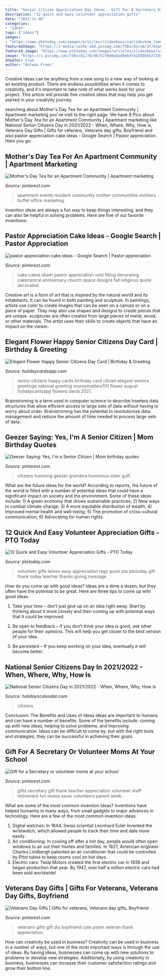 ```yaml
---
title: "Senior Citizen Appreciation Day Ideas - Gift For A Secretary Or Volunteer Moms At Your School"
description: "12 quick and easy volunteer appreciation gifts"
date: "2022-11-08"
categories:
- "ideas"
tags: ["ideas"]
images:
- "https://www.ptotoday.com/images/articles/slideshows/vaslideshow_lemon.jpg"
featuredImage: "https://s-media-cache-ak0.pinimg.com/736x/03/a8/2f/03a82f77a30c39d74c07992863a5b578.jpg"
featured_image: "https://www.ptotoday.com/images/articles/slideshows/vaslideshow_lemon.jpg"
image: "https://i.pinimg.com/736x/52/70/d0/5270d0a4ad8d6df42d50b5b372dda303.jpg"
ShowToc: true
author: "Antwan Frami"
---
```



Creative ideas can be anything from a new song to a new way of looking at an existing product. There are endless possibilities when it comes to creativity, and it's important to take note of what works best for your project. This article will provide five creative ideas that may help you get started in your creativity journey.

	

		
searching about Mother&#039;s Day Tea for an Apartment Community | Apartment marketing you've visit to the right page. We have 8 Pics about Mother&#039;s Day Tea for an Apartment Community | Apartment marketing like National Senior Citizens Day in 2021/2022 - When, Where, Why, How is, Veterans Day Gifts | Gifts for veterans, Veterans day gifts, Boyfriend and also pastor appreciation cake ideas - Google Search | Pastor appreciation. Here you go:
		
    
## Mother&#039;s Day Tea For An Apartment Community | Apartment Marketing

<img loading=lazy src="https://i.pinimg.com/originals/95/b8/d1/95b8d1b6d8c6b53ec9f928cdf1f4c759.jpg" onerror="this.onerror=null;this.src='https://tse1.mm.bing.net/th?id=OIP.K6yI6VTSTeI5jQeYEfmpEAHaJ4&amp;pid=15.1';" alt="Mother&#039;s Day Tea for an Apartment Community | Apartment marketing">

_Source: pinterest.com_

>apartment events resident community mother communities mothers buffet office marketing. 

	

Invention ideas are always a fun way to keep things interesting, and they can also be helpful in solving problems. Here are five of our favorite inventions: 

    
## Pastor Appreciation Cake Ideas - Google Search | Pastor Appreciation

<img loading=lazy src="https://s-media-cache-ak0.pinimg.com/736x/03/a8/2f/03a82f77a30c39d74c07992863a5b578.jpg" onerror="this.onerror=null;this.src='https://tse1.mm.bing.net/th?id=OIP.Ep68bt4TCqGwF0F_BXScugHaEt&amp;pid=15.1';" alt="pastor appreciation cake ideas - Google Search | Pastor appreciation">

_Source: pinterest.com_

>cake cakes sheet pastor appreciation void filling decorating cakecentral anniversary church space designs fall religious quote decorated. 

	

Creative art is a form of art that is inspired by the natural world and its inhabitants. It can be found in both painting and sculpture. In paintings, artists use color to create images that can be seen on a canvas or on a piece of paper. They may also use shapes and designs to create pieces that are unique. sculptures are often created from large pieces of metal, wood, or other materials. The artist uses their skills to create objects that have an impact on the viewer.

    
## Elegant Flower Happy Senior Citizens Day Card | Birthday &amp; Greeting

<img loading=lazy src="https://www.holidaycardsapp.com/assets/card/seniorcitizensday05.png" onerror="this.onerror=null;this.src='https://tse1.mm.bing.net/th?id=OIP.5y6N2K_6TNZGo8nzgCdVdQHaJ3&amp;pid=15.1';" alt="Elegant Flower Happy Senior Citizens Day Card | Birthday &amp; Greeting">

_Source: holidaycardsapp.com_

>senior citizens happy cards birthday card citizen elegant seniors greetings national greeting moneymatters101 flower august holidaycardsapp flowers davia 2021. 

	

Brainstroming is a term used in computer science to describe howtera data structures that allow efficient access to large sets of data without having to worry about order. Brainstroming has the potential to revolutionize data management and reduce the amount of time needed to process large sets of data.

    
## Geezer Saying: Yes, I&#039;m A Senior Citizen | Mom Birthday Quotes

<img loading=lazy src="https://i.pinimg.com/736x/52/70/d0/5270d0a4ad8d6df42d50b5b372dda303.jpg" onerror="this.onerror=null;this.src='https://tse2.mm.bing.net/th?id=OIP.idM9FaapJeugm-YZEsgoJgAAAA&amp;pid=15.1';" alt="Geezer Saying: Yes, I&#039;m a Senior Citizen | Mom birthday quotes">

_Source: pinterest.com_

>citizens honoring geezer grandma humorous older guff. 

	

What are the future ideas for the world?
According to reports, the future of the world is filled with a number of potential ideas that could have a significant impact on society and the environment. Some of these ideas include: 1) A green economy that drives sustainable practices; 2) New ways to combat climate change; 3) A more equitable distribution of wealth; 4) Improved mental health and well-being; 5) The promotion of cross-cultural communication; 6) Advocating for human rights.

    
## 12 Quick And Easy Volunteer Appreciation Gifts - PTO Today

<img loading=lazy src="https://www.ptotoday.com/images/articles/slideshows/vaslideshow_lemon.jpg" onerror="this.onerror=null;this.src='https://tse3.mm.bing.net/th?id=OIP.abLybmynsQ3Bq1at2IKScQHaHt&amp;pid=15.1';" alt="12 Quick and Easy Volunteer Appreciation Gifts - PTO Today">

_Source: ptotoday.com_

>volunteer gifts lemon easy appreciation tags quick pto ptotoday gift thank today teacher thanks giving message. 

	

How do you come up with good ideas?
Ideas are a dime a dozen, but they often have the potential to be great. Here are three tips to come up with good ideas:
1. Take your time – don’t just give up on an idea right away. Start by thinking about it more closely and then coming up with potential ways that it could be improved.

2. Be open to feedback – If you don’t think your idea is good, ask other people for their opinions. This will help you get closer to the best version of your idea.

3. Be persistent – If you keep working on your idea, eventually it will become better.

    
## National Senior Citizens Day In 2021/2022 - When, Where, Why, How Is

<img loading=lazy src="https://www.holidayscalendar.com/wp-content/uploads/2020/08/National-Senior-Citizens-Day.jpg" onerror="this.onerror=null;this.src='https://tse4.mm.bing.net/th?id=OIP.7zGaSretPs0b_tIl6UcWOwHaDx&amp;pid=15.1';" alt="National Senior Citizens Day in 2021/2022 - When, Where, Why, How is">

_Source: holidayscalendar.com_

>citizens. 

	

Conclusion: The Benefits and Uses of Ideas
Ideas are important to humans and can have a number of benefits. Some of the benefits include: coming up with new ideas, helping to solve problems, and improving communication. Ideas can be difficult to come by, but with the right tools and strategies, they can be successful in achieving their goals.

    
## Gift For A Secretary Or Volunteer Moms At Your School

<img loading=lazy src="https://i.pinimg.com/736x/78/d0/de/78d0de4c697701314e0d569800b01b1b--parent-volunteers-teacher-stuff.jpg" onerror="this.onerror=null;this.src='https://tse4.mm.bing.net/th?id=OIP.NU4g-15085VAvh_awGQTMwHaJ3&amp;pid=15.1';" alt="Gift for a Secretary or volunteer moms at your school">

_Source: pinterest.com_

>gifts secretary gift thank teacher appreciation volunteer staff retirement fun moms saver volunteers parent week. 

	

What are some of the most common invention ideas?
Inventions have helped humanity in many ways, from small gadgets to major advances in technology. Here are a few of the most common invention ideas:
1. Digital watches: In 1844, Swiss scientist Leonhard Euler invented the wristwatch, which allowed people to track their time and date more easily.
2. Air conditioning: In cooling off after a hot day, people would often open windows to air out their homes and families. In 1927, American engineer Charles Lindbergh patented an air conditioner that could be controlled by Pitot tubes to keep rooms cool on hot days.
3. Electric cars: Tesla Motors created the first electric car in 1938 and began production that year. By 1947, over half a million electric cars had been sold worldwide!

    
## Veterans Day Gifts | Gifts For Veterans, Veterans Day Gifts, Boyfriend

<img loading=lazy src="https://i.pinimg.com/736x/cd/62/b1/cd62b1daad376a88552a027ad1438226--veterans-day-gifts-random-acts.jpg" onerror="this.onerror=null;this.src='https://tse4.mm.bing.net/th?id=OIP.yoeFaRoMTrCYcG9A-T1YZwAAAA&amp;pid=15.1';" alt="Veterans Day Gifts | Gifts for veterans, Veterans day gifts, Boyfriend">

_Source: pinterest.com_

>veterans gifts gift diy boyfriend cute poem veteran thank appreciation. 

	

How can creativity be used in business?
Creativity can be used in business in a number of ways, but one of the most important ways is through the use of ideas. By having ideas, businesses can come up with new solutions to problems or develop new strategies. Additionally, by using creativity in business, businesses can increase their customer satisfaction ratings and grow their bottom line.

